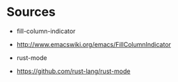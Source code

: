 # Sources

* fill-column-indicator

 * http://www.emacswiki.org/emacs/FillColumnIndicator

* rust-mode

 * https://github.com/rust-lang/rust-mode
